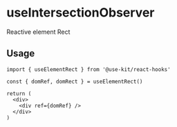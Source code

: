 # useIntersectionObserver

Reactive element Rect

## Usage

```tsx
import { useElementRect } from '@use-kit/react-hooks'

const { domRef, domRect } = useElementRect()

return (
  <div>
    <div ref={domRef} />
  </div>
)
```
